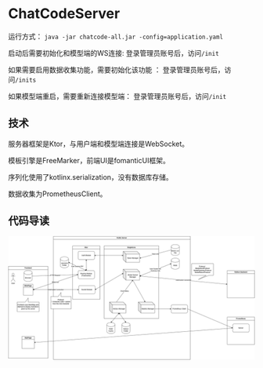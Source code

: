 # ChatCodeServer

运行方式：
`java -jar chatcode-all.jar -config=application.yaml`

启动后需要初始化和模型端的WS连接:
登录管理员账号后，访问`/init`

如果需要启用数据收集功能，需要初始化该功能 ：
登录管理员账号后，访问`/inits`

如果模型端重启，需要重新连接模型端：
登录管理员账号后，访问`/init`

## 技术
服务器框架是Ktor，与用户端和模型端连接是WebSocket。

模板引擎是FreeMarker，前端UI是fomanticUI框架。

序列化使用了kotlinx.serialization，没有数据库存储。

数据收集为PrometheusClient。

## 代码导读
![](structure.drawio.png)